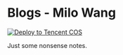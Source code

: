 # Blogs - Milo Wang

[![Deploy to Tencent COS](https://github.com/MiloWang2048/blogs/actions/workflows/deploy-to-tx-cos.yml/badge.svg)](https://github.com/MiloWang2048/blogs/actions/workflows/deploy-to-tx-cos.yml)

Just some nonsense notes.
